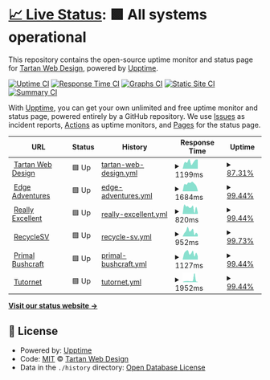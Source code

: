 # [📈 Live Status](https://Tartan-Web-Design.github.io/monitoring): <!--live status--> **🟩 All systems operational**

This repository contains the open-source uptime monitor and status page for [Tartan Web Design](https://tartanwebdesign.net), powered by [Upptime](https://github.com/upptime/upptime).

[![Uptime CI](https://github.com/koj-co/upptime/workflows/Uptime%20CI/badge.svg)](https://github.com/koj-co/upptime/actions?query=workflow%3A%22Uptime+CI%22)
[![Response Time CI](https://github.com/koj-co/upptime/workflows/Response%20Time%20CI/badge.svg)](https://github.com/koj-co/upptime/actions?query=workflow%3A%22Response+Time+CI%22)
[![Graphs CI](https://github.com/koj-co/upptime/workflows/Graphs%20CI/badge.svg)](https://github.com/koj-co/upptime/actions?query=workflow%3A%22Graphs+CI%22)
[![Static Site CI](https://github.com/koj-co/upptime/workflows/Static%20Site%20CI/badge.svg)](https://github.com/koj-co/upptime/actions?query=workflow%3A%22Static+Site+CI%22)
[![Summary CI](https://github.com/koj-co/upptime/workflows/Summary%20CI/badge.svg)](https://github.com/koj-co/upptime/actions?query=workflow%3A%22Summary+CI%22)

With [Upptime](https://upptime.js.org), you can get your own unlimited and free uptime monitor and status page, powered entirely by a GitHub repository. We use [Issues](https://github.com/Tartan-Web-Design/monitoring/issues) as incident reports, [Actions](https://github.com/Tartan-Web-Design/monitoring/actions) as uptime monitors, and [Pages](https://Tartan-Web-Design.github.io/monitoring) for the status page.

<!--start: status pages-->
<!-- This summary is generated by Upptime (https://github.com/upptime/upptime) -->
<!-- Do not edit this manually, your changes will be overwritten -->
<!-- prettier-ignore -->
| URL | Status | History | Response Time | Uptime |
| --- | ------ | ------- | ------------- | ------ |
| <img alt="" src="https://favicons.githubusercontent.com/tartanwebdesign.net" height="13"> [Tartan Web Design](https://tartanwebdesign.net) | 🟩 Up | [tartan-web-design.yml](https://github.com/Tartan-Web-Design/monitoring/commits/HEAD/history/tartan-web-design.yml) | <details><summary><img alt="Response time graph" src="./graphs/tartan-web-design/response-time-week.png" height="20"> 1199ms</summary><br><a href="https://Tartan-Web-Design.github.io/monitoring/history/tartan-web-design"><img alt="Response time 1156" src="https://img.shields.io/endpoint?url=https%3A%2F%2Fraw.githubusercontent.com%2FTartan-Web-Design%2Fmonitoring%2FHEAD%2Fapi%2Ftartan-web-design%2Fresponse-time.json"></a><br><a href="https://Tartan-Web-Design.github.io/monitoring/history/tartan-web-design"><img alt="24-hour response time 1570" src="https://img.shields.io/endpoint?url=https%3A%2F%2Fraw.githubusercontent.com%2FTartan-Web-Design%2Fmonitoring%2FHEAD%2Fapi%2Ftartan-web-design%2Fresponse-time-day.json"></a><br><a href="https://Tartan-Web-Design.github.io/monitoring/history/tartan-web-design"><img alt="7-day response time 1199" src="https://img.shields.io/endpoint?url=https%3A%2F%2Fraw.githubusercontent.com%2FTartan-Web-Design%2Fmonitoring%2FHEAD%2Fapi%2Ftartan-web-design%2Fresponse-time-week.json"></a><br><a href="https://Tartan-Web-Design.github.io/monitoring/history/tartan-web-design"><img alt="30-day response time 1106" src="https://img.shields.io/endpoint?url=https%3A%2F%2Fraw.githubusercontent.com%2FTartan-Web-Design%2Fmonitoring%2FHEAD%2Fapi%2Ftartan-web-design%2Fresponse-time-month.json"></a><br><a href="https://Tartan-Web-Design.github.io/monitoring/history/tartan-web-design"><img alt="1-year response time 1156" src="https://img.shields.io/endpoint?url=https%3A%2F%2Fraw.githubusercontent.com%2FTartan-Web-Design%2Fmonitoring%2FHEAD%2Fapi%2Ftartan-web-design%2Fresponse-time-year.json"></a></details> | <details><summary><a href="https://Tartan-Web-Design.github.io/monitoring/history/tartan-web-design">87.31%</a></summary><a href="https://Tartan-Web-Design.github.io/monitoring/history/tartan-web-design"><img alt="All-time uptime 97.41%" src="https://img.shields.io/endpoint?url=https%3A%2F%2Fraw.githubusercontent.com%2FTartan-Web-Design%2Fmonitoring%2FHEAD%2Fapi%2Ftartan-web-design%2Fuptime.json"></a><br><a href="https://Tartan-Web-Design.github.io/monitoring/history/tartan-web-design"><img alt="24-hour uptime 88.79%" src="https://img.shields.io/endpoint?url=https%3A%2F%2Fraw.githubusercontent.com%2FTartan-Web-Design%2Fmonitoring%2FHEAD%2Fapi%2Ftartan-web-design%2Fuptime-day.json"></a><br><a href="https://Tartan-Web-Design.github.io/monitoring/history/tartan-web-design"><img alt="7-day uptime 87.31%" src="https://img.shields.io/endpoint?url=https%3A%2F%2Fraw.githubusercontent.com%2FTartan-Web-Design%2Fmonitoring%2FHEAD%2Fapi%2Ftartan-web-design%2Fuptime-week.json"></a><br><a href="https://Tartan-Web-Design.github.io/monitoring/history/tartan-web-design"><img alt="30-day uptime 96.96%" src="https://img.shields.io/endpoint?url=https%3A%2F%2Fraw.githubusercontent.com%2FTartan-Web-Design%2Fmonitoring%2FHEAD%2Fapi%2Ftartan-web-design%2Fuptime-month.json"></a><br><a href="https://Tartan-Web-Design.github.io/monitoring/history/tartan-web-design"><img alt="1-year uptime 97.41%" src="https://img.shields.io/endpoint?url=https%3A%2F%2Fraw.githubusercontent.com%2FTartan-Web-Design%2Fmonitoring%2FHEAD%2Fapi%2Ftartan-web-design%2Fuptime-year.json"></a></details>
| <img alt="" src="https://favicons.githubusercontent.com/www.edgeadventures.uk" height="13"> [Edge Adventures](https://www.edgeadventures.uk) | 🟩 Up | [edge-adventures.yml](https://github.com/Tartan-Web-Design/monitoring/commits/HEAD/history/edge-adventures.yml) | <details><summary><img alt="Response time graph" src="./graphs/edge-adventures/response-time-week.png" height="20"> 1684ms</summary><br><a href="https://Tartan-Web-Design.github.io/monitoring/history/edge-adventures"><img alt="Response time 1535" src="https://img.shields.io/endpoint?url=https%3A%2F%2Fraw.githubusercontent.com%2FTartan-Web-Design%2Fmonitoring%2FHEAD%2Fapi%2Fedge-adventures%2Fresponse-time.json"></a><br><a href="https://Tartan-Web-Design.github.io/monitoring/history/edge-adventures"><img alt="24-hour response time 147" src="https://img.shields.io/endpoint?url=https%3A%2F%2Fraw.githubusercontent.com%2FTartan-Web-Design%2Fmonitoring%2FHEAD%2Fapi%2Fedge-adventures%2Fresponse-time-day.json"></a><br><a href="https://Tartan-Web-Design.github.io/monitoring/history/edge-adventures"><img alt="7-day response time 1684" src="https://img.shields.io/endpoint?url=https%3A%2F%2Fraw.githubusercontent.com%2FTartan-Web-Design%2Fmonitoring%2FHEAD%2Fapi%2Fedge-adventures%2Fresponse-time-week.json"></a><br><a href="https://Tartan-Web-Design.github.io/monitoring/history/edge-adventures"><img alt="30-day response time 1484" src="https://img.shields.io/endpoint?url=https%3A%2F%2Fraw.githubusercontent.com%2FTartan-Web-Design%2Fmonitoring%2FHEAD%2Fapi%2Fedge-adventures%2Fresponse-time-month.json"></a><br><a href="https://Tartan-Web-Design.github.io/monitoring/history/edge-adventures"><img alt="1-year response time 1535" src="https://img.shields.io/endpoint?url=https%3A%2F%2Fraw.githubusercontent.com%2FTartan-Web-Design%2Fmonitoring%2FHEAD%2Fapi%2Fedge-adventures%2Fresponse-time-year.json"></a></details> | <details><summary><a href="https://Tartan-Web-Design.github.io/monitoring/history/edge-adventures">99.44%</a></summary><a href="https://Tartan-Web-Design.github.io/monitoring/history/edge-adventures"><img alt="All-time uptime 99.97%" src="https://img.shields.io/endpoint?url=https%3A%2F%2Fraw.githubusercontent.com%2FTartan-Web-Design%2Fmonitoring%2FHEAD%2Fapi%2Fedge-adventures%2Fuptime.json"></a><br><a href="https://Tartan-Web-Design.github.io/monitoring/history/edge-adventures"><img alt="24-hour uptime 100.00%" src="https://img.shields.io/endpoint?url=https%3A%2F%2Fraw.githubusercontent.com%2FTartan-Web-Design%2Fmonitoring%2FHEAD%2Fapi%2Fedge-adventures%2Fuptime-day.json"></a><br><a href="https://Tartan-Web-Design.github.io/monitoring/history/edge-adventures"><img alt="7-day uptime 99.44%" src="https://img.shields.io/endpoint?url=https%3A%2F%2Fraw.githubusercontent.com%2FTartan-Web-Design%2Fmonitoring%2FHEAD%2Fapi%2Fedge-adventures%2Fuptime-week.json"></a><br><a href="https://Tartan-Web-Design.github.io/monitoring/history/edge-adventures"><img alt="30-day uptime 99.87%" src="https://img.shields.io/endpoint?url=https%3A%2F%2Fraw.githubusercontent.com%2FTartan-Web-Design%2Fmonitoring%2FHEAD%2Fapi%2Fedge-adventures%2Fuptime-month.json"></a><br><a href="https://Tartan-Web-Design.github.io/monitoring/history/edge-adventures"><img alt="1-year uptime 99.97%" src="https://img.shields.io/endpoint?url=https%3A%2F%2Fraw.githubusercontent.com%2FTartan-Web-Design%2Fmonitoring%2FHEAD%2Fapi%2Fedge-adventures%2Fuptime-year.json"></a></details>
| <img alt="" src="https://favicons.githubusercontent.com/www.reallyexcellentinternships.com" height="13"> [Really Excellent](https://www.reallyexcellentinternships.com) | 🟩 Up | [really-excellent.yml](https://github.com/Tartan-Web-Design/monitoring/commits/HEAD/history/really-excellent.yml) | <details><summary><img alt="Response time graph" src="./graphs/really-excellent/response-time-week.png" height="20"> 820ms</summary><br><a href="https://Tartan-Web-Design.github.io/monitoring/history/really-excellent"><img alt="Response time 1100" src="https://img.shields.io/endpoint?url=https%3A%2F%2Fraw.githubusercontent.com%2FTartan-Web-Design%2Fmonitoring%2FHEAD%2Fapi%2Freally-excellent%2Fresponse-time.json"></a><br><a href="https://Tartan-Web-Design.github.io/monitoring/history/really-excellent"><img alt="24-hour response time 173" src="https://img.shields.io/endpoint?url=https%3A%2F%2Fraw.githubusercontent.com%2FTartan-Web-Design%2Fmonitoring%2FHEAD%2Fapi%2Freally-excellent%2Fresponse-time-day.json"></a><br><a href="https://Tartan-Web-Design.github.io/monitoring/history/really-excellent"><img alt="7-day response time 820" src="https://img.shields.io/endpoint?url=https%3A%2F%2Fraw.githubusercontent.com%2FTartan-Web-Design%2Fmonitoring%2FHEAD%2Fapi%2Freally-excellent%2Fresponse-time-week.json"></a><br><a href="https://Tartan-Web-Design.github.io/monitoring/history/really-excellent"><img alt="30-day response time 675" src="https://img.shields.io/endpoint?url=https%3A%2F%2Fraw.githubusercontent.com%2FTartan-Web-Design%2Fmonitoring%2FHEAD%2Fapi%2Freally-excellent%2Fresponse-time-month.json"></a><br><a href="https://Tartan-Web-Design.github.io/monitoring/history/really-excellent"><img alt="1-year response time 1100" src="https://img.shields.io/endpoint?url=https%3A%2F%2Fraw.githubusercontent.com%2FTartan-Web-Design%2Fmonitoring%2FHEAD%2Fapi%2Freally-excellent%2Fresponse-time-year.json"></a></details> | <details><summary><a href="https://Tartan-Web-Design.github.io/monitoring/history/really-excellent">99.44%</a></summary><a href="https://Tartan-Web-Design.github.io/monitoring/history/really-excellent"><img alt="All-time uptime 99.93%" src="https://img.shields.io/endpoint?url=https%3A%2F%2Fraw.githubusercontent.com%2FTartan-Web-Design%2Fmonitoring%2FHEAD%2Fapi%2Freally-excellent%2Fuptime.json"></a><br><a href="https://Tartan-Web-Design.github.io/monitoring/history/really-excellent"><img alt="24-hour uptime 100.00%" src="https://img.shields.io/endpoint?url=https%3A%2F%2Fraw.githubusercontent.com%2FTartan-Web-Design%2Fmonitoring%2FHEAD%2Fapi%2Freally-excellent%2Fuptime-day.json"></a><br><a href="https://Tartan-Web-Design.github.io/monitoring/history/really-excellent"><img alt="7-day uptime 99.44%" src="https://img.shields.io/endpoint?url=https%3A%2F%2Fraw.githubusercontent.com%2FTartan-Web-Design%2Fmonitoring%2FHEAD%2Fapi%2Freally-excellent%2Fuptime-week.json"></a><br><a href="https://Tartan-Web-Design.github.io/monitoring/history/really-excellent"><img alt="30-day uptime 99.87%" src="https://img.shields.io/endpoint?url=https%3A%2F%2Fraw.githubusercontent.com%2FTartan-Web-Design%2Fmonitoring%2FHEAD%2Fapi%2Freally-excellent%2Fuptime-month.json"></a><br><a href="https://Tartan-Web-Design.github.io/monitoring/history/really-excellent"><img alt="1-year uptime 99.93%" src="https://img.shields.io/endpoint?url=https%3A%2F%2Fraw.githubusercontent.com%2FTartan-Web-Design%2Fmonitoring%2FHEAD%2Fapi%2Freally-excellent%2Fuptime-year.json"></a></details>
| <img alt="" src="https://favicons.githubusercontent.com/www.recyclesv.com" height="13"> [RecycleSV](https://www.recyclesv.com) | 🟩 Up | [recycle-sv.yml](https://github.com/Tartan-Web-Design/monitoring/commits/HEAD/history/recycle-sv.yml) | <details><summary><img alt="Response time graph" src="./graphs/recycle-sv/response-time-week.png" height="20"> 952ms</summary><br><a href="https://Tartan-Web-Design.github.io/monitoring/history/recycle-sv"><img alt="Response time 862" src="https://img.shields.io/endpoint?url=https%3A%2F%2Fraw.githubusercontent.com%2FTartan-Web-Design%2Fmonitoring%2FHEAD%2Fapi%2Frecycle-sv%2Fresponse-time.json"></a><br><a href="https://Tartan-Web-Design.github.io/monitoring/history/recycle-sv"><img alt="24-hour response time 381" src="https://img.shields.io/endpoint?url=https%3A%2F%2Fraw.githubusercontent.com%2FTartan-Web-Design%2Fmonitoring%2FHEAD%2Fapi%2Frecycle-sv%2Fresponse-time-day.json"></a><br><a href="https://Tartan-Web-Design.github.io/monitoring/history/recycle-sv"><img alt="7-day response time 952" src="https://img.shields.io/endpoint?url=https%3A%2F%2Fraw.githubusercontent.com%2FTartan-Web-Design%2Fmonitoring%2FHEAD%2Fapi%2Frecycle-sv%2Fresponse-time-week.json"></a><br><a href="https://Tartan-Web-Design.github.io/monitoring/history/recycle-sv"><img alt="30-day response time 929" src="https://img.shields.io/endpoint?url=https%3A%2F%2Fraw.githubusercontent.com%2FTartan-Web-Design%2Fmonitoring%2FHEAD%2Fapi%2Frecycle-sv%2Fresponse-time-month.json"></a><br><a href="https://Tartan-Web-Design.github.io/monitoring/history/recycle-sv"><img alt="1-year response time 862" src="https://img.shields.io/endpoint?url=https%3A%2F%2Fraw.githubusercontent.com%2FTartan-Web-Design%2Fmonitoring%2FHEAD%2Fapi%2Frecycle-sv%2Fresponse-time-year.json"></a></details> | <details><summary><a href="https://Tartan-Web-Design.github.io/monitoring/history/recycle-sv">99.73%</a></summary><a href="https://Tartan-Web-Design.github.io/monitoring/history/recycle-sv"><img alt="All-time uptime 99.96%" src="https://img.shields.io/endpoint?url=https%3A%2F%2Fraw.githubusercontent.com%2FTartan-Web-Design%2Fmonitoring%2FHEAD%2Fapi%2Frecycle-sv%2Fuptime.json"></a><br><a href="https://Tartan-Web-Design.github.io/monitoring/history/recycle-sv"><img alt="24-hour uptime 100.00%" src="https://img.shields.io/endpoint?url=https%3A%2F%2Fraw.githubusercontent.com%2FTartan-Web-Design%2Fmonitoring%2FHEAD%2Fapi%2Frecycle-sv%2Fuptime-day.json"></a><br><a href="https://Tartan-Web-Design.github.io/monitoring/history/recycle-sv"><img alt="7-day uptime 99.73%" src="https://img.shields.io/endpoint?url=https%3A%2F%2Fraw.githubusercontent.com%2FTartan-Web-Design%2Fmonitoring%2FHEAD%2Fapi%2Frecycle-sv%2Fuptime-week.json"></a><br><a href="https://Tartan-Web-Design.github.io/monitoring/history/recycle-sv"><img alt="30-day uptime 99.94%" src="https://img.shields.io/endpoint?url=https%3A%2F%2Fraw.githubusercontent.com%2FTartan-Web-Design%2Fmonitoring%2FHEAD%2Fapi%2Frecycle-sv%2Fuptime-month.json"></a><br><a href="https://Tartan-Web-Design.github.io/monitoring/history/recycle-sv"><img alt="1-year uptime 99.96%" src="https://img.shields.io/endpoint?url=https%3A%2F%2Fraw.githubusercontent.com%2FTartan-Web-Design%2Fmonitoring%2FHEAD%2Fapi%2Frecycle-sv%2Fuptime-year.json"></a></details>
| <img alt="" src="https://favicons.githubusercontent.com/www.primalbushcraftsurvival.com" height="13"> [Primal Bushcraft](https://www.primalbushcraftsurvival.com) | 🟩 Up | [primal-bushcraft.yml](https://github.com/Tartan-Web-Design/monitoring/commits/HEAD/history/primal-bushcraft.yml) | <details><summary><img alt="Response time graph" src="./graphs/primal-bushcraft/response-time-week.png" height="20"> 1127ms</summary><br><a href="https://Tartan-Web-Design.github.io/monitoring/history/primal-bushcraft"><img alt="Response time 1312" src="https://img.shields.io/endpoint?url=https%3A%2F%2Fraw.githubusercontent.com%2FTartan-Web-Design%2Fmonitoring%2FHEAD%2Fapi%2Fprimal-bushcraft%2Fresponse-time.json"></a><br><a href="https://Tartan-Web-Design.github.io/monitoring/history/primal-bushcraft"><img alt="24-hour response time 584" src="https://img.shields.io/endpoint?url=https%3A%2F%2Fraw.githubusercontent.com%2FTartan-Web-Design%2Fmonitoring%2FHEAD%2Fapi%2Fprimal-bushcraft%2Fresponse-time-day.json"></a><br><a href="https://Tartan-Web-Design.github.io/monitoring/history/primal-bushcraft"><img alt="7-day response time 1127" src="https://img.shields.io/endpoint?url=https%3A%2F%2Fraw.githubusercontent.com%2FTartan-Web-Design%2Fmonitoring%2FHEAD%2Fapi%2Fprimal-bushcraft%2Fresponse-time-week.json"></a><br><a href="https://Tartan-Web-Design.github.io/monitoring/history/primal-bushcraft"><img alt="30-day response time 1139" src="https://img.shields.io/endpoint?url=https%3A%2F%2Fraw.githubusercontent.com%2FTartan-Web-Design%2Fmonitoring%2FHEAD%2Fapi%2Fprimal-bushcraft%2Fresponse-time-month.json"></a><br><a href="https://Tartan-Web-Design.github.io/monitoring/history/primal-bushcraft"><img alt="1-year response time 1312" src="https://img.shields.io/endpoint?url=https%3A%2F%2Fraw.githubusercontent.com%2FTartan-Web-Design%2Fmonitoring%2FHEAD%2Fapi%2Fprimal-bushcraft%2Fresponse-time-year.json"></a></details> | <details><summary><a href="https://Tartan-Web-Design.github.io/monitoring/history/primal-bushcraft">99.44%</a></summary><a href="https://Tartan-Web-Design.github.io/monitoring/history/primal-bushcraft"><img alt="All-time uptime 99.95%" src="https://img.shields.io/endpoint?url=https%3A%2F%2Fraw.githubusercontent.com%2FTartan-Web-Design%2Fmonitoring%2FHEAD%2Fapi%2Fprimal-bushcraft%2Fuptime.json"></a><br><a href="https://Tartan-Web-Design.github.io/monitoring/history/primal-bushcraft"><img alt="24-hour uptime 100.00%" src="https://img.shields.io/endpoint?url=https%3A%2F%2Fraw.githubusercontent.com%2FTartan-Web-Design%2Fmonitoring%2FHEAD%2Fapi%2Fprimal-bushcraft%2Fuptime-day.json"></a><br><a href="https://Tartan-Web-Design.github.io/monitoring/history/primal-bushcraft"><img alt="7-day uptime 99.44%" src="https://img.shields.io/endpoint?url=https%3A%2F%2Fraw.githubusercontent.com%2FTartan-Web-Design%2Fmonitoring%2FHEAD%2Fapi%2Fprimal-bushcraft%2Fuptime-week.json"></a><br><a href="https://Tartan-Web-Design.github.io/monitoring/history/primal-bushcraft"><img alt="30-day uptime 99.87%" src="https://img.shields.io/endpoint?url=https%3A%2F%2Fraw.githubusercontent.com%2FTartan-Web-Design%2Fmonitoring%2FHEAD%2Fapi%2Fprimal-bushcraft%2Fuptime-month.json"></a><br><a href="https://Tartan-Web-Design.github.io/monitoring/history/primal-bushcraft"><img alt="1-year uptime 99.95%" src="https://img.shields.io/endpoint?url=https%3A%2F%2Fraw.githubusercontent.com%2FTartan-Web-Design%2Fmonitoring%2FHEAD%2Fapi%2Fprimal-bushcraft%2Fuptime-year.json"></a></details>
| <img alt="" src="https://favicons.githubusercontent.com/www.tutornet.co.uk" height="13"> [Tutornet](https://www.tutornet.co.uk) | 🟩 Up | [tutornet.yml](https://github.com/Tartan-Web-Design/monitoring/commits/HEAD/history/tutornet.yml) | <details><summary><img alt="Response time graph" src="./graphs/tutornet/response-time-week.png" height="20"> 1952ms</summary><br><a href="https://Tartan-Web-Design.github.io/monitoring/history/tutornet"><img alt="Response time 957" src="https://img.shields.io/endpoint?url=https%3A%2F%2Fraw.githubusercontent.com%2FTartan-Web-Design%2Fmonitoring%2FHEAD%2Fapi%2Ftutornet%2Fresponse-time.json"></a><br><a href="https://Tartan-Web-Design.github.io/monitoring/history/tutornet"><img alt="24-hour response time 216" src="https://img.shields.io/endpoint?url=https%3A%2F%2Fraw.githubusercontent.com%2FTartan-Web-Design%2Fmonitoring%2FHEAD%2Fapi%2Ftutornet%2Fresponse-time-day.json"></a><br><a href="https://Tartan-Web-Design.github.io/monitoring/history/tutornet"><img alt="7-day response time 1952" src="https://img.shields.io/endpoint?url=https%3A%2F%2Fraw.githubusercontent.com%2FTartan-Web-Design%2Fmonitoring%2FHEAD%2Fapi%2Ftutornet%2Fresponse-time-week.json"></a><br><a href="https://Tartan-Web-Design.github.io/monitoring/history/tutornet"><img alt="30-day response time 1080" src="https://img.shields.io/endpoint?url=https%3A%2F%2Fraw.githubusercontent.com%2FTartan-Web-Design%2Fmonitoring%2FHEAD%2Fapi%2Ftutornet%2Fresponse-time-month.json"></a><br><a href="https://Tartan-Web-Design.github.io/monitoring/history/tutornet"><img alt="1-year response time 957" src="https://img.shields.io/endpoint?url=https%3A%2F%2Fraw.githubusercontent.com%2FTartan-Web-Design%2Fmonitoring%2FHEAD%2Fapi%2Ftutornet%2Fresponse-time-year.json"></a></details> | <details><summary><a href="https://Tartan-Web-Design.github.io/monitoring/history/tutornet">99.44%</a></summary><a href="https://Tartan-Web-Design.github.io/monitoring/history/tutornet"><img alt="All-time uptime 99.96%" src="https://img.shields.io/endpoint?url=https%3A%2F%2Fraw.githubusercontent.com%2FTartan-Web-Design%2Fmonitoring%2FHEAD%2Fapi%2Ftutornet%2Fuptime.json"></a><br><a href="https://Tartan-Web-Design.github.io/monitoring/history/tutornet"><img alt="24-hour uptime 100.00%" src="https://img.shields.io/endpoint?url=https%3A%2F%2Fraw.githubusercontent.com%2FTartan-Web-Design%2Fmonitoring%2FHEAD%2Fapi%2Ftutornet%2Fuptime-day.json"></a><br><a href="https://Tartan-Web-Design.github.io/monitoring/history/tutornet"><img alt="7-day uptime 99.44%" src="https://img.shields.io/endpoint?url=https%3A%2F%2Fraw.githubusercontent.com%2FTartan-Web-Design%2Fmonitoring%2FHEAD%2Fapi%2Ftutornet%2Fuptime-week.json"></a><br><a href="https://Tartan-Web-Design.github.io/monitoring/history/tutornet"><img alt="30-day uptime 99.87%" src="https://img.shields.io/endpoint?url=https%3A%2F%2Fraw.githubusercontent.com%2FTartan-Web-Design%2Fmonitoring%2FHEAD%2Fapi%2Ftutornet%2Fuptime-month.json"></a><br><a href="https://Tartan-Web-Design.github.io/monitoring/history/tutornet"><img alt="1-year uptime 99.96%" src="https://img.shields.io/endpoint?url=https%3A%2F%2Fraw.githubusercontent.com%2FTartan-Web-Design%2Fmonitoring%2FHEAD%2Fapi%2Ftutornet%2Fuptime-year.json"></a></details>

<!--end: status pages-->

[**Visit our status website →**](https://Tartan-Web-Design.github.io/monitoring)

## 📄 License

- Powered by: [Upptime](https://github.com/upptime/upptime)
- Code: [MIT](./LICENSE) © [Tartan Web Design](https://tartanwebdesign.net)
- Data in the `./history` directory: [Open Database License](https://opendatacommons.org/licenses/odbl/1-0/)
